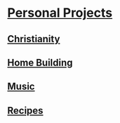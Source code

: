 # [Personal Projects](https://benjaminklassen.com)

## [Christianity](christianity/)

## [Home Building](other/homebuilding.md)

## [Music](music/)

## [Recipes](cooking/)
